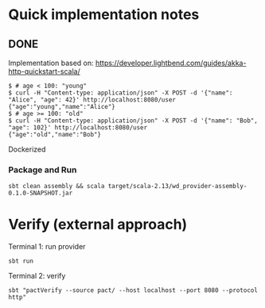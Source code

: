 # Quick implementation notes

## DONE

Implementation based on: https://developer.lightbend.com/guides/akka-http-quickstart-scala/

```
$ # age < 100: "young"
$ curl -H "Content-type: application/json" -X POST -d '{"name": "Alice", "age": 42}' http://localhost:8080/user
{"age":"young","name":"Alice"}
$ # age >= 100: "old"
$ curl -H "Content-type: application/json" -X POST -d '{"name": "Bob", "age": 102}' http://localhost:8080/user
{"age":"old","name":"Bob"}
```

Dockerized


### Package and Run

```
sbt clean assembly && scala target/scala-2.13/wd_provider-assembly-0.1.0-SNAPSHOT.jar
```

# Verify (external approach)

Terminal 1: run provider
```
sbt run
```

Terminal 2: verify
```
sbt "pactVerify --source pact/ --host localhost --port 8080 --protocol http"
```